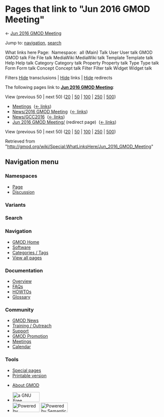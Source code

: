 <div id="mw-page-base" class="noprint">

</div>

<div id="mw-head-base" class="noprint">

</div>

<div id="content" class="mw-body" role="main">

<span id="top"></span>

<div id="mw-js-message" style="display:none;">

</div>



# <span dir="auto">Pages that link to "Jun 2016 GMOD Meeting"</span>

<div id="bodyContent">

<div id="contentSub">

← [Jun 2016 GMOD
Meeting](/wiki/Jun_2016_GMOD_Meeting "Jun 2016 GMOD Meeting")

</div>

<div id="jump-to-nav" class="mw-jump">

Jump to: [navigation](#mw-navigation), [search](#p-search)

</div>

<div id="mw-content-text">

What links here Page:  Namespace:  all (Main) Talk User User talk GMOD
GMOD talk File File talk MediaWiki MediaWiki talk Template Template talk
Help Help talk Category Category talk Property Property talk Type Type
talk Form Form talk Concept Concept talk Filter Filter talk Widget
Widget talk

Filters
[Hide](/mediawiki/index.php?title=Special:WhatLinksHere/Jun_2016_GMOD_Meeting&hidetrans=1 "Special:WhatLinksHere/Jun 2016 GMOD Meeting")
transclusions \|
[Hide](/mediawiki/index.php?title=Special:WhatLinksHere/Jun_2016_GMOD_Meeting&hidelinks=1 "Special:WhatLinksHere/Jun 2016 GMOD Meeting")
links \|
[Hide](/mediawiki/index.php?title=Special:WhatLinksHere/Jun_2016_GMOD_Meeting&hideredirs=1 "Special:WhatLinksHere/Jun 2016 GMOD Meeting")
redirects

The following pages link to **[Jun 2016 GMOD
Meeting](/wiki/Jun_2016_GMOD_Meeting "Jun 2016 GMOD Meeting")**:

View (previous 50 \| next 50)
([20](/mediawiki/index.php?title=Special:WhatLinksHere/Jun_2016_GMOD_Meeting&limit=20 "Special:WhatLinksHere/Jun 2016 GMOD Meeting")
\|
[50](/mediawiki/index.php?title=Special:WhatLinksHere/Jun_2016_GMOD_Meeting&limit=50 "Special:WhatLinksHere/Jun 2016 GMOD Meeting")
\|
[100](/mediawiki/index.php?title=Special:WhatLinksHere/Jun_2016_GMOD_Meeting&limit=100 "Special:WhatLinksHere/Jun 2016 GMOD Meeting")
\|
[250](/mediawiki/index.php?title=Special:WhatLinksHere/Jun_2016_GMOD_Meeting&limit=250 "Special:WhatLinksHere/Jun 2016 GMOD Meeting")
\|
[500](/mediawiki/index.php?title=Special:WhatLinksHere/Jun_2016_GMOD_Meeting&limit=500 "Special:WhatLinksHere/Jun 2016 GMOD Meeting"))

- [Meetings](/wiki/Meetings "Meetings") ‎
  <span class="mw-whatlinkshere-tools">([←
  links](/mediawiki/index.php?title=Special:WhatLinksHere&target=Meetings "Special:WhatLinksHere"))</span>
- [News/2016 GMOD
  Meeting](/wiki/News/2016_GMOD_Meeting "News/2016 GMOD Meeting") ‎
  <span class="mw-whatlinkshere-tools">([←
  links](/mediawiki/index.php?title=Special:WhatLinksHere&target=News%2F2016+GMOD+Meeting "Special:WhatLinksHere"))</span>
- [News/GCC2016](/wiki/News/GCC2016 "News/GCC2016") ‎
  <span class="mw-whatlinkshere-tools">([←
  links](/mediawiki/index.php?title=Special:WhatLinksHere&target=News%2FGCC2016 "Special:WhatLinksHere"))</span>
- [Jun 2016 GMOD
  Meeting/](/mediawiki/index.php?title=Jun_2016_GMOD_Meeting/&redirect=no "Jun 2016 GMOD Meeting/")
  (redirect page) ‎ <span class="mw-whatlinkshere-tools">([←
  links](/mediawiki/index.php?title=Special:WhatLinksHere&target=Jun+2016+GMOD+Meeting%2F "Special:WhatLinksHere"))</span>

View (previous 50 \| next 50)
([20](/mediawiki/index.php?title=Special:WhatLinksHere/Jun_2016_GMOD_Meeting&limit=20 "Special:WhatLinksHere/Jun 2016 GMOD Meeting")
\|
[50](/mediawiki/index.php?title=Special:WhatLinksHere/Jun_2016_GMOD_Meeting&limit=50 "Special:WhatLinksHere/Jun 2016 GMOD Meeting")
\|
[100](/mediawiki/index.php?title=Special:WhatLinksHere/Jun_2016_GMOD_Meeting&limit=100 "Special:WhatLinksHere/Jun 2016 GMOD Meeting")
\|
[250](/mediawiki/index.php?title=Special:WhatLinksHere/Jun_2016_GMOD_Meeting&limit=250 "Special:WhatLinksHere/Jun 2016 GMOD Meeting")
\|
[500](/mediawiki/index.php?title=Special:WhatLinksHere/Jun_2016_GMOD_Meeting&limit=500 "Special:WhatLinksHere/Jun 2016 GMOD Meeting"))

</div>

<div class="printfooter">

Retrieved from
"<http://gmod.org/wiki/Special:WhatLinksHere/Jun_2016_GMOD_Meeting>"

</div>

<div id="catlinks" class="catlinks catlinks-allhidden">

</div>

<div class="visualClear">

</div>

</div>

</div>

<div id="mw-navigation">

## Navigation menu

<div id="mw-head">



<div id="left-navigation">

<div id="p-namespaces" class="vectorTabs" role="navigation"
aria-labelledby="p-namespaces-label">

### Namespaces

- <span id="ca-nstab-main"><a href="/wiki/Jun_2016_GMOD_Meeting" accesskey="c"
  title="View the content page [c]">Page</a></span>
- <span id="ca-talk"><a
  href="/mediawiki/index.php?title=Talk:Jun_2016_GMOD_Meeting&amp;action=edit&amp;redlink=1"
  accesskey="t"
  title="Discussion about the content page [t]">Discussion</a></span>

</div>

<div id="p-variants" class="vectorMenu emptyPortlet" role="navigation"
aria-labelledby="p-variants-label">

### 

### Variants[](#)

<div class="menu">

</div>

</div>

</div>

<div id="right-navigation">





</div>

<div id="p-search" role="search">

### Search

<div id="simpleSearch">

</div>

</div>

</div>

</div>

<div id="mw-panel">

<div id="p-logo" role="banner">

<a href="/wiki/Main_Page"
style="background-image: url(http://gmod.org/images/GMOD-cogs.png);"
title="Visit the main page"></a>

</div>

<div id="p-Navigation" class="portal" role="navigation"
aria-labelledby="p-Navigation-label">

### Navigation

<div class="body">

- <span id="n-GMOD-Home">[GMOD Home](/wiki/Main_Page)</span>
- <span id="n-Software">[Software](/wiki/GMOD_Components)</span>
- <span id="n-Categories-.2F-Tags">[Categories /
  Tags](/wiki/Categories)</span>
- <span id="n-View-all-pages">[View all
  pages](/wiki/Special:AllPages)</span>

</div>

</div>

<div id="p-Documentation" class="portal" role="navigation"
aria-labelledby="p-Documentation-label">

### Documentation

<div class="body">

- <span id="n-Overview">[Overview](/wiki/Overview)</span>
- <span id="n-FAQs">[FAQs](/wiki/Category:FAQ)</span>
- <span id="n-HOWTOs">[HOWTOs](/wiki/Category:HOWTO)</span>
- <span id="n-Glossary">[Glossary](/wiki/Glossary)</span>

</div>

</div>

<div id="p-Community" class="portal" role="navigation"
aria-labelledby="p-Community-label">

### Community

<div class="body">

- <span id="n-GMOD-News">[GMOD News](/wiki/GMOD_News)</span>
- <span id="n-Training-.2F-Outreach">[Training /
  Outreach](/wiki/Training_and_Outreach)</span>
- <span id="n-Support">[Support](/wiki/Support)</span>
- <span id="n-GMOD-Promotion">[GMOD
  Promotion](/wiki/GMOD_Promotion)</span>
- <span id="n-Meetings">[Meetings](/wiki/Meetings)</span>
- <span id="n-Calendar">[Calendar](/wiki/Calendar)</span>

</div>

</div>

<div id="p-tb" class="portal" role="navigation"
aria-labelledby="p-tb-label">

### Tools

<div class="body">

- <span id="t-specialpages"><a href="/wiki/Special:SpecialPages" accesskey="q"
  title="A list of all special pages [q]">Special pages</a></span>
- <span id="t-print"><a
  href="/mediawiki/index.php?title=Special:WhatLinksHere/Jun_2016_GMOD_Meeting&amp;printable=yes"
  rel="alternate" accesskey="p"
  title="Printable version of this page [p]">Printable version</a></span>

</div>

</div>

</div>

</div>

<div id="footer" role="contentinfo">

- <span id="footer-places-about">[About
  GMOD](/wiki/GMOD:About "GMOD:About")</span>

<!-- -->

- <span id="footer-copyrightico">[<img src="http://www.gnu.org/graphics/gfdl-logo-small.png" width="88"
  height="31" alt="a GNU Free Documentation License" />](http://www.gnu.org/licenses/fdl-1.3.html)</span>
- <span id="footer-poweredbyico">[<img src="/mediawiki/skins/common/images/poweredby_mediawiki_88x31.png"
  width="88" height="31" alt="Powered by MediaWiki" />](//www.mediawiki.org/)
  [<img
  src="/mediawiki/extensions/SemanticMediaWiki/includes/../resources/images/smw_button.png"
  width="88" height="31" alt="Powered by Semantic MediaWiki" />](https://www.semantic-mediawiki.org/wiki/Semantic_MediaWiki)</span>

<div style="clear:both">

</div>

</div>
